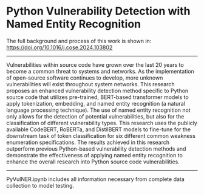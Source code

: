 # Python Vulnerability Detection with Named Entity Recognition

The full background and process of this work is shown in: https://doi.org/10.1016/j.cose.2024.103802
_______________________________
Vulnerabilities within source code have grown over the last 20 years to become a common threat to systems and networks. As the implementation of open-source software continues to develop, more unknown vulnerabilities will exist throughout system networks. This research proposes an enhanced vulnerability detection method specific to Python source code that utilizes pre-trained, BERT-based transformer models to apply tokenization, embedding, and named entity recognition (a natural language processing technique). The use of named entity recognition not only allows for the detection of potential vulnerabilities, but also for the classification of different vulnerability types. This research uses the publicly available CodeBERT, RoBERTa, and DistilBERT models to fine-tune for the downstream task of token classification for six different common weakness enumeration specifications. The results achieved in this research outperform previous Python-based vulnerability detection methods and demonstrate the effectiveness of applying named entity recognition to enhance the overall research into Python source code vulnerabilities.
______________________________

PyVulNER.ipynb includes all information necessary from complete data collection to model testing.
